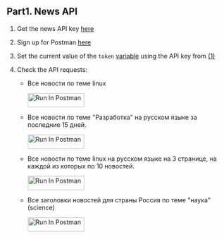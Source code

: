## Part1. News API

1. Get the news API key [here](https://newsapi.org/)
2. Sign up for Postman [here](https://identity.getpostman.com/signup)
3. Set the current value of the `token` [variable](https://www.postman.com/security-explorer-76171055/workspace/s21-elidacon-backend-project1/collection/34616296-e8f24aa4-be77-457b-ba57-1895ff44b6d7?tab=variables) using the API key from [(1)](#1-get-the-news-api-key-here)
4. Check the API requests:
   
   - Все новости по теме linux
      
       [<img src="https://run.pstmn.io/button.svg" alt="Run In Postman" style="width: 128px; height: 32px;">](https://www.postman.com/security-explorer-76171055/workspace/s21-elidacon-backend-project1/request/34616296-378d3212-faf2-4950-81f5-9a1bd567b191)

   - Все новости по теме "Разработка" на русском языке за последние 15 дней.

       [<img src="https://run.pstmn.io/button.svg" alt="Run In Postman" style="width: 128px; height: 32px;">](https://www.postman.com/security-explorer-76171055/workspace/s21-elidacon-backend-project1/request/34616296-922681ac-a9bc-4e4f-9575-e129e87758f3)

   - Все новости по теме linux на русском языке на 3 странице, на каждой из которых по 10 новостей.

       [<img src="https://run.pstmn.io/button.svg" alt="Run In Postman" style="width: 128px; height: 32px;">](https://www.postman.com/security-explorer-76171055/workspace/s21-elidacon-backend-project1/request/34616296-804f4cc9-0185-4970-89d2-c1d037e0825a)

   - Все заголовки новостей для страны Россия по теме "наука" (science)

       [<img src="https://run.pstmn.io/button.svg" alt="Run In Postman" style="width: 128px; height: 32px;">](https://www.postman.com/security-explorer-76171055/workspace/s21-elidacon-backend-project1/request/34616296-50d6a740-8634-4732-8af2-d805fb52a86d)
